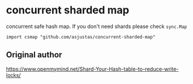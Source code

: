 # concurrent sharded map

concurrent safe hash map. If you don't need shards please check `sync.Map`

`import csmap "github.com/asjustas/concurrent-sharded-map"`

## Original author

https://www.openmymind.net/Shard-Your-Hash-table-to-reduce-write-locks/